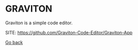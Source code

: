 # GRAVITON
 
 Graviton is a simple code editor.
 
 SITE: https://github.com/Graviton-Code-Editor/Graviton-App

 [Go back](https://portable-linux-apps.github.io/apps.html)
